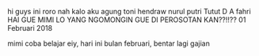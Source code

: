 hi guys ini roro
nah kalo aku agung
toni
hendraw
nurul
putri
Tutut D A
fahri
HAI GUE MIMI
LO YANG NGOMONGIN GUE DI PEROSOTAN KAN??!!??
01 Februari 2018

mimi coba belajar eiy, hari ini bulan februari, bentar lagi gajian

